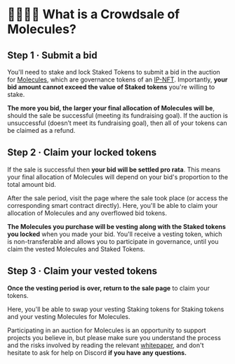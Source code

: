 # 👨👩👧👦 What is a Crowdsale of Molecules?

## Step 1 · Submit a bid

You'll need to stake and lock Staked Tokens to submit a bid in the auction for [Molecules](https://docs.molecule.to/documentation/ip-nft-protocol/what-are-fam), which are governance tokens of an [IP-NFT](https://docs.molecule.to/documentation/ip-nft-protocol/intro-to-ip-nft). Importantly, **your bid amount cannot exceed the value of Staked tokens** you're willing to stake.

**The more you bid, the larger your final allocation of Molecules will be**, should the sale be successful (meeting its fundraising goal). If the auction is unsuccessful (doesn’t meet its fundraising goal), then all of your tokens can be claimed as a refund.

## Step 2 · Claim your locked tokens

If the sale is successful then **your bid will be settled pro rata**. This means your final allocation of Molecules will depend on your bid's proportion to the total amount bid.

After the sale period, visit the page where the sale took place (or access the corresponding smart contract directly). Here, you'll be able to claim your allocation of Molecules and any overflowed bid tokens.

**The Molecules you purchase will be vesting along with the Staked tokens you locked** when you made your bid. You'll receive a vesting token, which is non-transferable and allows you to participate in governance, until you claim the vested Molecules and Staked Tokens.

## Step 3 · Claim your vested tokens

**Once the vesting period is over, return to the sale page** to claim your tokens.

Here, you'll be able to swap your vesting Staking tokens for Staking tokens and your vesting Molecules for Molecules.

Participating in an auction for Molecules is an opportunity to support projects you believe in, but please make sure you understand the process and the risks involved by reading the relevant [whitepaper](https://docs.google.com/document/d/1otAhZSDouPE6X-q-vra3WExwMMLDYOPwBgbfoDoG\_q8/edit?usp=sharing), and don't hesitate to ask for help on Discord **if you have any questions.**
